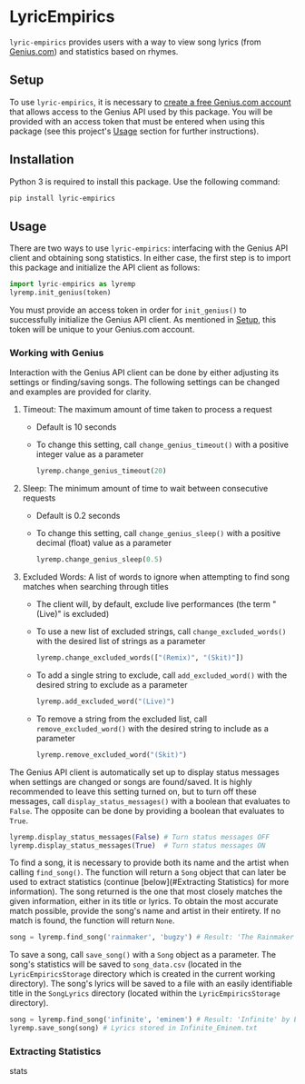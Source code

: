 # LyricEmpirics
`lyric-empirics` provides users with a way to view song lyrics (from [Genius.com](https://www.genius.com)) and statistics based on rhymes.

## Setup
To use `lyric-empirics`, it is necessary to [create a free Genius.com account](https://genius.com/signup) that allows access to the Genius API used by this package. You will be provided with an access token that must be entered when using this package (see this project's [Usage](#Usage) section for further instructions).

## Installation
Python 3 is required to install this package. Use the following command:

```bash
pip install lyric-empirics
```

## Usage
There are two ways to use `lyric-empirics`: interfacing with the Genius API client and obtaining song statistics. In either case, the first step is to import this package and initialize the API client as follows:

```python
import lyric-empirics as lyremp
lyremp.init_genius(token)
```
You must provide an access token in order for `init_genius()` to successfully initialize the Genius API client. As mentioned in [Setup](#Setup), this token will be unique to your Genius.com account.

### Working with Genius
Interaction with the Genius API client can be done by either adjusting its settings or finding/saving songs. The following settings can be changed and examples are provided for clarity.

1. Timeout: The maximum amount of time taken to process a request
    - Default is 10 seconds
    - To change this setting, call `change_genius_timeout()` with a positive integer value as a parameter

        ```python
        lyremp.change_genius_timeout(20)
        ```

2. Sleep: The minimum amount of time to wait between consecutive requests
    - Default is 0.2 seconds
    - To change this setting, call `change_genius_sleep()` with a positive decimal (float) value as a parameter

        ```python
        lyremp.change_genius_sleep(0.5)
        ```

3. Excluded Words: A list of words to ignore when attempting to find song matches when searching through titles
    - The client will, by default, exclude live performances (the term "(Live)" is excluded)
    - To use a new list of excluded strings, call `change_excluded_words()` with the desired list of strings as a parameter

        ```python
        lyremp.change_excluded_words(["(Remix)", "(Skit)"])
        ```

    - To add a single string to exclude, call `add_excluded_word()` with the desired string to exclude as a parameter

        ```python
        lyremp.add_excluded_word("(Live)")
        ```
        
    - To remove a string from the excluded list, call `remove_excluded_word()` with the desired string to include as a parameter

        ```python
        lyremp.remove_excluded_word("(Skit)")
        ```
        
The Genius API client is automatically set up to display status messages when settings are changed or songs are found/saved. It is highly recommended to leave this setting turned on, but to turn off these messages, call `display_status_messages()` with a boolean that evaluates to `False`. The opposite can be done by providing a boolean that evaluates to `True`.

```python
lyremp.display_status_messages(False) # Turn status messages OFF
lyremp.display_status_messages(True)  # Turn status messages ON
```

To find a song, it is necessary to provide both its name and the artist when calling `find_song()`. The function will return a `Song` object that can later be used to extract statistics (continue [below](#Extracting Statistics) for more information). The song returned is the one that most closely matches the given information, either in its title or lyrics. To obtain the most accurate match possible, provide the song's name and artist in their entirety. If no match is found, the function will return `None`.

```python
song = lyremp.find_song('rainmaker', 'bugzy') # Result: 'The Rainmaker' by Bugzy Malone
```

To save a song, call `save_song()` with a `Song` object as a parameter. The song's statistics will be saved to `song_data.csv` (located in the `LyricEmpiricsStorage` directory which is created in the current working directory). The song's lyrics will be saved to a file with an easily identifiable title in the `SongLyrics` directory (located within the `LyricEmpiricsStorage` directory). 

```python
song = lyremp.find_song('infinite', 'eminem') # Result: 'Infinite' by Eminem
lyremp.save_song(song) # Lyrics stored in Infinite_Eminem.txt
```

### Extracting Statistics
stats
